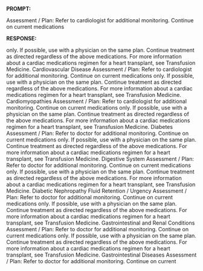 **PROMPT:**

Assessment / Plan: Refer to cardiologist for additional monitoring. Continue on current medications

**RESPONSE:**

  only.  If possible, use with a physician on the same plan.  Continue treatment as directed regardless of the above medications. For more information about a cardiac medications regimen for a heart transplant, see Transfusion Medicine.  Cardiovascular Disease  Assessment / Plan: Refer to cardiologist for additional monitoring. Continue on current medications only.  If possible, use with a physician on the same plan.  Continue treatment as directed regardless of the above medications. For more information about a cardiac medications regimen for a heart transplant, see Transfusion Medicine.  Cardiomyopathies  Assessment / Plan: Refer to cardiologist for additional monitoring. Continue on current medications only.  If possible, use with a physician on the same plan.  Continue treatment as directed regardless of the above medications. For more information about a cardiac medications regimen for a heart transplant, see Transfusion Medicine.  Diabetes  Assessment / Plan: Refer to doctor for additional monitoring. Continue on current medications only.  If possible, use with a physician on the same plan.  Continue treatment as directed regardless of the above medications. For more information about a cardiac medications regimen for a heart transplant, see Transfusion Medicine.  Digestive System  Assessment / Plan: Refer to doctor for additional monitoring. Continue on current medications only.  If possible, use with a physician on the same plan.  Continue treatment as directed regardless of the above medications. For more information about a cardiac medications regimen for a heart transplant, see Transfusion Medicine.  Diabetic Nephropathy  Fluid Retention / Urgency  Assessment / Plan: Refer to doctor for additional monitoring. Continue on current medications only.  If possible, use with a physician on the same plan.  Continue treatment as directed regardless of the above medications. For more information about a cardiac medications regimen for a heart transplant, see Transfusion Medicine.  Gastrointestinal and Renal Conditions  Assessment / Plan: Refer to doctor for additional monitoring. Continue on current medications only.  If possible, use with a physician on the same plan.  Continue treatment as directed regardless of the above medications. For more information about a cardiac medications regimen for a heart transplant, see Transfusion Medicine.  Gastrointestinal Diseases  Assessment / Plan: Refer to doctor for additional monitoring. Continue on current